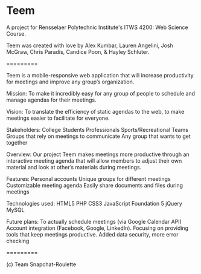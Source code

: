 Teem
=========

A project for Rensselaer Polytechnic Institute's ITWS 4200: Web Science Course. 

Teem was created with love by Alex Kumbar, Lauren Angelini, Josh McGraw, Chris Paradis, Candice Poon, & Hayley Schluter. 

=========

Teem is a mobile-responsive web application that will increase productivity for meetings and improve any group’s organization.


Mission: 
	To make it incredibly easy for any group of people to schedule and manage agendas for their meetings.

Vision: 
	To translate the efficiency of static agendas to the web, to make meetings easier to facilitate for everyone. 

Stakeholders:
	College Students
	Professionals
	Sports/Recreational 
	Teams
	Groups that rely on 
	meetings to communicate 
	Any group that wants to get together

Overview: 
	Our project Teem makes meetings more productive through an interactive meeting agenda that will allow members to adjust their own material and look at other’s materials during meetings. 

Features:
	Personal accounts
	Unique groups for different meetings
	Customizable meeting agenda
	Easily share documents and files during meetings

Technologies used:
	HTML5
	PHP
	CSS3
	JavaScript
	Foundation 5
	jQuery
	MySQL

Future plans:
	To actually schedule meetings (via Google Calendar API)
	Account integration (Facebook, Google, LinkedIn).
	Focusing on providing tools that keep meetings productive.
	Added data security, more error checking

=========

(c) Team Snapchat-Roulette



